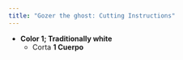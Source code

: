 ```yaml
---
title: "Gozer the ghost: Cutting Instructions"
---
```


- **Color 1; Traditionally white**
  - Corta **1 Cuerpo**
